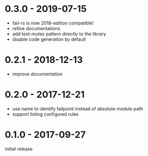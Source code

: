 # 0.3.0 - 2019-07-15

- fail-rs is now 2018-edition compatible!
- refine documentations
- add test-mutex pattern directly to the library
- disable code generation by default

# 0.2.1 - 2018-12-13

- improve documentation

# 0.2.0 - 2017-12-21

- use name to identify failpoint instead of absolute module path
- support listing configured rules

# 0.1.0 - 2017-09-27

initial release
